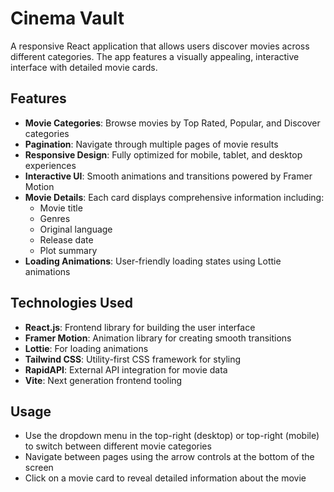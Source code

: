 # Cinema Vault 

A responsive React application that allows users discover movies across different categories. The app features a visually appealing, interactive interface with detailed movie cards.

## Features

- **Movie Categories**: Browse movies by Top Rated, Popular, and Discover categories
- **Pagination**: Navigate through multiple pages of movie results
- **Responsive Design**: Fully optimized for mobile, tablet, and desktop experiences
- **Interactive UI**: Smooth animations and transitions powered by Framer Motion
- **Movie Details**: Each card displays comprehensive information including:
  - Movie title
  - Genres
  - Original language
  - Release date
  - Plot summary
- **Loading Animations**: User-friendly loading states using Lottie animations

## Technologies Used

- **React.js**: Frontend library for building the user interface
- **Framer Motion**: Animation library for creating smooth transitions
- **Lottie**: For loading animations
- **Tailwind CSS**: Utility-first CSS framework for styling
- **RapidAPI**: External API integration for movie data
- **Vite**: Next generation frontend tooling

## Usage

- Use the dropdown menu in the top-right (desktop) or top-right (mobile) to switch between different movie categories
- Navigate between pages using the arrow controls at the bottom of the screen
- Click on a movie card to reveal detailed information about the movie
